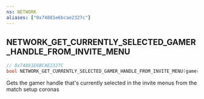 ```yaml
---
ns: NETWORK
aliases: ["0x74881e6bcae2327c"]
---
```

## NETWORK_GET_CURRENTLY_SELECTED_GAMER_HANDLE_FROM_INVITE_MENU

```c
// 0x74881E6BCAE2327C
bool NETWORK_GET_CURRENTLY_SELECTED_GAMER_HANDLE_FROM_INVITE_MENU(gamer_handle gamerHandle);
```

Gets the gamer handle that's currently selected in the invite menus from the match setup coronas


